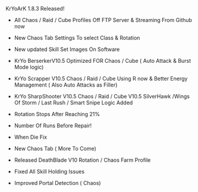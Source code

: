 KrYoArK 1.8.3 Released!

+ All Chaos / Raid / Cube Profiles Off FTP Server & Streaming From Github now

+ New Chaos Tab Settings To select Class & Rotation

+ New updated Skill Set Images On Software

+ KrYo BerserkerV10.5 Optimized FOR Chaos / Cube 
 ( Auto Attack & Burst Mode logic)

+ KrYo Scrapper V10.5 Chaos / Raid / Cube  Using R now & Better Energy Management  ( Also Auto Attacks as Filler)

+ KrYo SharpShooter V10.5 Chaos / Raid / Cube V10.5  SilverHawk /Wings Of Storm / Last Rush / Smart Snipe Logic Added

+ Rotation Stops After Reaching 21%

+ Number Of Runs Before Repair!

+ When Die Fix

+ New Chaos Tab ( More To Come)

+ Released DeathBlade V10 Rotation / Chaos Farm Profile

+ Fixed All Skill Holding Issues

+ Improved Portal Detection ( Chaos)